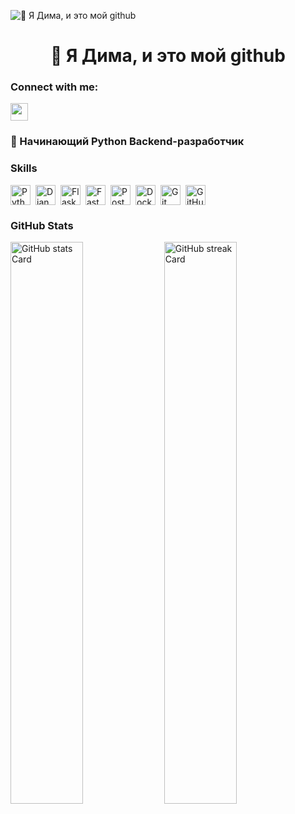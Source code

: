![👋 Я Дима, и это мой github](https://mir-s3-cdn-cf.behance.net/project_modules/fs/b1e323116364979.6060b59d57c1d.gif)

<div id="toc">
  <ul align="center" style="list-style: none">
    <summary>
      <h1>
        👋 Я Дима, и это мой github
      </h1>
    </summary>
  </ul>
</div>

**<h3 align="left">Connect with me:</h3>** 
<p align="left"><a href="https://github.com/ServArch" target="_blank"><img src="https://img.shields.io/badge/GitHub-100000?style=for-the-badge&logo=github&logoColor=white" height="28" style="margin-right: 4px"></a></p>

 **<h3 align="left">🚀 Начинающий Python Backend-разработчик</h3>**

 **<h3 align="left">Skills</h3>**

<div style="display: flex; flex-wrap: wrap; gap: 4px; justify-content: left;"><img src="https://cdn.jsdelivr.net/gh/devicons/devicon/icons/python/python-plain.svg" height="32" alt="Python" style="margin-right: 4px"> <img src="https://cdn.jsdelivr.net/gh/devicons/devicon@latest/icons/django/django-plain.svg" height="32" alt="Django" style="margin-right: 4px"> <img src="https://cdn.jsdelivr.net/gh/devicons/devicon/icons/flask/flask-original.svg" height="32" alt="Flask" style="margin-right: 4px"> <img src="https://cdn.jsdelivr.net/gh/devicons/devicon/icons/fastapi/fastapi-original.svg" height="32" alt="FastAPI" style="margin-right: 4px"> <img src="https://cdn.jsdelivr.net/gh/devicons/devicon/icons/postgresql/postgresql-original.svg" height="32" alt="PostgreSQL" style="margin-right: 4px"> <img src="https://cdn.jsdelivr.net/gh/devicons/devicon/icons/docker/docker-original.svg" height="32" alt="Docker" style="margin-right: 4px"> <img src="https://cdn.jsdelivr.net/gh/devicons/devicon/icons/git/git-original.svg" height="32" alt="Git" style="margin-right: 4px"> <img src="https://cdn.jsdelivr.net/gh/devicons/devicon/icons/github/github-original.svg" height="32" alt="GitHub" style="margin-right: 4px"></div>

 **<h3 align="left">GitHub Stats</h3>**

<p align="left">
  <img width="48%" src="https://github-readme-stats.vercel.app/api?username=ServArch&theme=default&cache_seconds=1800&border_radius=4&hide_title=false&hide_rank=false&show_icons=true&include_all_commits=true&line_height=25" alt="GitHub stats Card" />
  <img width="48%" src="https://streak-stats.demolab.com/?user=ServArch&theme=default&hide_border=false&border_radius=4.5&date_format=M+j%5B%2C+Y%5D&mode=daily&disable_animations=false&hide_total_contributions=false&hide_current_streak=false&hide_longest_streak=false&exclude_days=&locale=en&card_height=200" alt="GitHub streak Card" />
</p>

